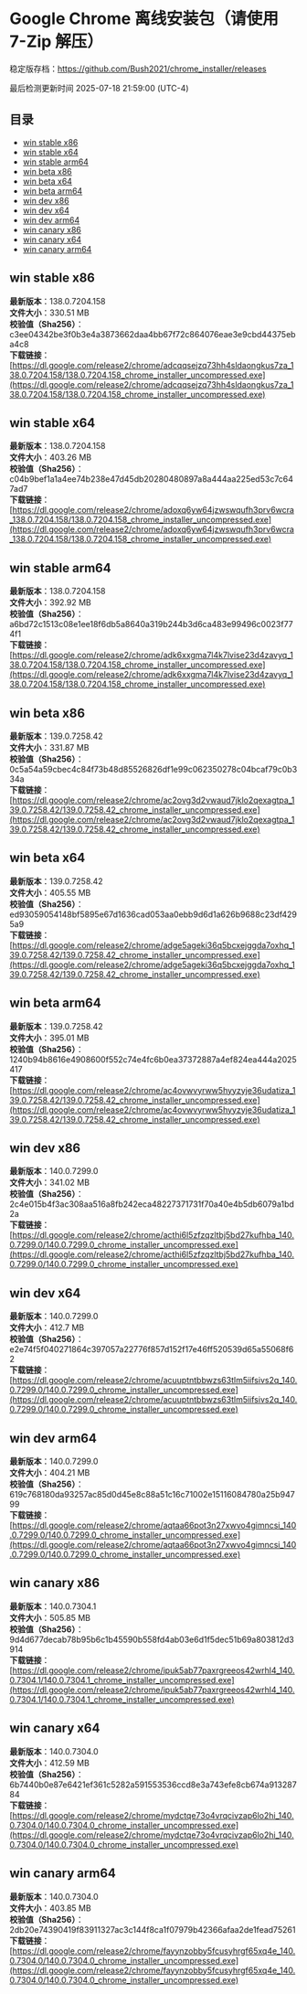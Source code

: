 # Google Chrome 离线安装包（请使用 7-Zip 解压）
稳定版存档：<https://github.com/Bush2021/chrome_installer/releases>

最后检测更新时间
2025-07-18 21:59:00 (UTC-4)

## 目录
* [win stable x86](https://github.com/Bush2021/chrome_installer?tab=readme-ov-file#win-stable-x86)
* [win stable x64](https://github.com/Bush2021/chrome_installer?tab=readme-ov-file#win-stable-x64)
* [win stable arm64](https://github.com/Bush2021/chrome_installer?tab=readme-ov-file#win-stable-arm64)
* [win beta x86](https://github.com/Bush2021/chrome_installer?tab=readme-ov-file#win-beta-x86)
* [win beta x64](https://github.com/Bush2021/chrome_installer?tab=readme-ov-file#win-beta-x64)
* [win beta arm64](https://github.com/Bush2021/chrome_installer?tab=readme-ov-file#win-beta-arm64)
* [win dev x86](https://github.com/Bush2021/chrome_installer?tab=readme-ov-file#win-dev-x86)
* [win dev x64](https://github.com/Bush2021/chrome_installer?tab=readme-ov-file#win-dev-x64)
* [win dev arm64](https://github.com/Bush2021/chrome_installer?tab=readme-ov-file#win-dev-arm64)
* [win canary x86](https://github.com/Bush2021/chrome_installer?tab=readme-ov-file#win-canary-x86)
* [win canary x64](https://github.com/Bush2021/chrome_installer?tab=readme-ov-file#win-canary-x64)
* [win canary arm64](https://github.com/Bush2021/chrome_installer?tab=readme-ov-file#win-canary-arm64)

## win stable x86
**最新版本**：138.0.7204.158  
**文件大小**：330.51 MB  
**校验值（Sha256）**：c3ee04342be3f0b3e4a3873662daa4bb67f72c864076eae3e9cbd44375eba4c8  
**下载链接**：[https://dl.google.com/release2/chrome/adcqqsejzq73hh4sldaongkus7za_138.0.7204.158/138.0.7204.158_chrome_installer_uncompressed.exe](https://dl.google.com/release2/chrome/adcqqsejzq73hh4sldaongkus7za_138.0.7204.158/138.0.7204.158_chrome_installer_uncompressed.exe)  

## win stable x64
**最新版本**：138.0.7204.158  
**文件大小**：403.26 MB  
**校验值（Sha256）**：c04b9bef1a1a4ee74b238e47d45db20280480897a8a444aa225ed53c7c647ad7  
**下载链接**：[https://dl.google.com/release2/chrome/adoxq6yw64jzwswqufh3prv6wcra_138.0.7204.158/138.0.7204.158_chrome_installer_uncompressed.exe](https://dl.google.com/release2/chrome/adoxq6yw64jzwswqufh3prv6wcra_138.0.7204.158/138.0.7204.158_chrome_installer_uncompressed.exe)  

## win stable arm64
**最新版本**：138.0.7204.158  
**文件大小**：392.92 MB  
**校验值（Sha256）**：a6bd72c1513c08e1ee18f6db5a8640a319b244b3d6ca483e99496c0023f774f1  
**下载链接**：[https://dl.google.com/release2/chrome/adk6xxgma7l4k7lvise23d4zavyq_138.0.7204.158/138.0.7204.158_chrome_installer_uncompressed.exe](https://dl.google.com/release2/chrome/adk6xxgma7l4k7lvise23d4zavyq_138.0.7204.158/138.0.7204.158_chrome_installer_uncompressed.exe)  

## win beta x86
**最新版本**：139.0.7258.42  
**文件大小**：331.87 MB  
**校验值（Sha256）**：0c5a54a59cbec4c84f73b48d85526826df1e99c062350278c04bcaf79c0b334a  
**下载链接**：[https://dl.google.com/release2/chrome/ac2ovg3d2vwaud7jklo2qexagtpa_139.0.7258.42/139.0.7258.42_chrome_installer_uncompressed.exe](https://dl.google.com/release2/chrome/ac2ovg3d2vwaud7jklo2qexagtpa_139.0.7258.42/139.0.7258.42_chrome_installer_uncompressed.exe)  

## win beta x64
**最新版本**：139.0.7258.42  
**文件大小**：405.55 MB  
**校验值（Sha256）**：ed93059054148bf5895e67d1636cad053aa0ebb9d6d1a626b9688c23df4295a9  
**下载链接**：[https://dl.google.com/release2/chrome/adge5ageki36q5bcxejggda7oxhq_139.0.7258.42/139.0.7258.42_chrome_installer_uncompressed.exe](https://dl.google.com/release2/chrome/adge5ageki36q5bcxejggda7oxhq_139.0.7258.42/139.0.7258.42_chrome_installer_uncompressed.exe)  

## win beta arm64
**最新版本**：139.0.7258.42  
**文件大小**：395.01 MB  
**校验值（Sha256）**：1240b94b8616e4908600f552c74e4fc6b0ea37372887a4ef824ea444a2025417  
**下载链接**：[https://dl.google.com/release2/chrome/ac4ovwvyrww5hyyzyje36udatiza_139.0.7258.42/139.0.7258.42_chrome_installer_uncompressed.exe](https://dl.google.com/release2/chrome/ac4ovwvyrww5hyyzyje36udatiza_139.0.7258.42/139.0.7258.42_chrome_installer_uncompressed.exe)  

## win dev x86
**最新版本**：140.0.7299.0  
**文件大小**：341.02 MB  
**校验值（Sha256）**：2c4e015b4f3ac308aa516a8fb242eca48227371731f70a40e4b5db6079a1bd2a  
**下载链接**：[https://dl.google.com/release2/chrome/acthi6l5zfzqzltbj5bd27kufhba_140.0.7299.0/140.0.7299.0_chrome_installer_uncompressed.exe](https://dl.google.com/release2/chrome/acthi6l5zfzqzltbj5bd27kufhba_140.0.7299.0/140.0.7299.0_chrome_installer_uncompressed.exe)  

## win dev x64
**最新版本**：140.0.7299.0  
**文件大小**：412.7 MB  
**校验值（Sha256）**：e2e74f5f040271864c397057a22776f857d152f17e46ff520539d65a55068f62  
**下载链接**：[https://dl.google.com/release2/chrome/acuuptntbbwzs63tlm5iifsivs2q_140.0.7299.0/140.0.7299.0_chrome_installer_uncompressed.exe](https://dl.google.com/release2/chrome/acuuptntbbwzs63tlm5iifsivs2q_140.0.7299.0/140.0.7299.0_chrome_installer_uncompressed.exe)  

## win dev arm64
**最新版本**：140.0.7299.0  
**文件大小**：404.21 MB  
**校验值（Sha256）**：619c768180da93257ac85d0d45e8c88a51c16c71002e15116084780a25b94799  
**下载链接**：[https://dl.google.com/release2/chrome/aqtaa66pot3n27xwvo4gimncsi_140.0.7299.0/140.0.7299.0_chrome_installer_uncompressed.exe](https://dl.google.com/release2/chrome/aqtaa66pot3n27xwvo4gimncsi_140.0.7299.0/140.0.7299.0_chrome_installer_uncompressed.exe)  

## win canary x86
**最新版本**：140.0.7304.1  
**文件大小**：505.85 MB  
**校验值（Sha256）**：9d4d677decab78b95b6c1b45590b558fd4ab03e6d1f5dec51b69a803812d3914  
**下载链接**：[https://dl.google.com/release2/chrome/ipuk5ab77paxrgreeos42wrhl4_140.0.7304.1/140.0.7304.1_chrome_installer_uncompressed.exe](https://dl.google.com/release2/chrome/ipuk5ab77paxrgreeos42wrhl4_140.0.7304.1/140.0.7304.1_chrome_installer_uncompressed.exe)  

## win canary x64
**最新版本**：140.0.7304.0  
**文件大小**：412.59 MB  
**校验值（Sha256）**：6b7440b0e87e6421ef361c5282a591553536ccd8e3a743efe8cb674a91328784  
**下载链接**：[https://dl.google.com/release2/chrome/mydctqe73o4vrqcivzap6lo2hi_140.0.7304.0/140.0.7304.0_chrome_installer_uncompressed.exe](https://dl.google.com/release2/chrome/mydctqe73o4vrqcivzap6lo2hi_140.0.7304.0/140.0.7304.0_chrome_installer_uncompressed.exe)  

## win canary arm64
**最新版本**：140.0.7304.0  
**文件大小**：403.85 MB  
**校验值（Sha256）**：2db20e74390419f83911327ac3c144f8ca1f07979b42366afaa2de1fead75261  
**下载链接**：[https://dl.google.com/release2/chrome/fayynzobby5fcusyhrgf65xq4e_140.0.7304.0/140.0.7304.0_chrome_installer_uncompressed.exe](https://dl.google.com/release2/chrome/fayynzobby5fcusyhrgf65xq4e_140.0.7304.0/140.0.7304.0_chrome_installer_uncompressed.exe)  


